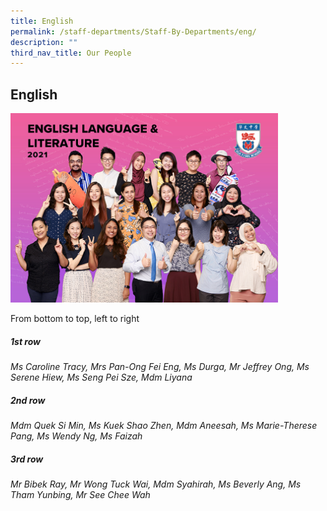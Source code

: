 ```yaml
---
title: English
permalink: /staff-departments/Staff-By-Departments/eng/
description: ""
third_nav_title: Our People
---
```


## English

<img src="/images/English-_-Literature.jpg" style="width:85%">

From bottom to top, left to right  
  
##### 1st row

_Ms Caroline Tracy, Mrs Pan-Ong Fei Eng, Ms Durga, Mr Jeffrey Ong, Ms Serene Hiew, Ms Seng Pei Sze, Mdm Liyana_  

##### 2nd row

_Mdm Quek Si Min, Ms Kuek Shao Zhen, Mdm Aneesah, Ms Marie-Therese Pang, Ms Wendy Ng, Ms Faizah_  

##### 3rd row

_Mr Bibek Ray, Mr Wong Tuck Wai, Mdm Syahirah, Ms Beverly Ang, Ms Tham Yunbing, Mr See Chee Wah_